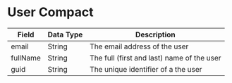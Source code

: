 # User Compact

| Field | Data Type | Description |
|  --- |  --- |  --- | 
| email | String | The email address of the user |
| fullName | String | The full \(first and last\) name of the user |
| guid | String | The unique identifier of a the user |

